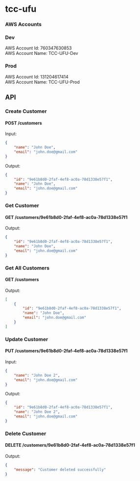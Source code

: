 # tcc-ufu

### AWS Accounts

### Dev

AWS Account Id: 760347630853 \
AWS Account Name: TCC-UFU-Dev

### Prod

AWS Account Id: 131204617414 \
AWS Account Name: TCC-UFU-Prod

## API

### Create Customer

#### POST /customers

Input:

```json
{
    "name": "John Doe",
    "email": "john.doe@gmail.com"
}
```

Output:

```json
{
    "id": "9e61b8d0-2faf-4ef8-ac0a-78d1338e57f1",
    "name": "John Doe",
    "email": "john.doe@gmail.com"
}
```

### Get Customer

#### GET /customers/9e61b8d0-2faf-4ef8-ac0a-78d1338e57f1

Output:

```json
{
    "id": "9e61b8d0-2faf-4ef8-ac0a-78d1338e57f1",
    "name": "John Doe",
    "email": "john.doe@gmail.com"
}
```

### Get All Customers

#### GET /customers

Output:

```json
[
    {
        "id": "9e61b8d0-2faf-4ef8-ac0a-78d1338e57f1",
        "name": "John Doe",
        "email": "john.doe@gmail.com"
    }
]
```

### Update Customer

#### PUT /customers/9e61b8d0-2faf-4ef8-ac0a-78d1338e57f1

Input:

```json
{
    "name": "John Doe 2",
    "email": "john.doe@gmail.com"
}
```

Output:

```json
{
    "id": "9e61b8d0-2faf-4ef8-ac0a-78d1338e57f1",
    "name": "John Doe 2",
    "email": "john.doe@gmail.com"
}
```

### Delete Customer

#### DELETE /customers/9e61b8d0-2faf-4ef8-ac0a-78d1338e57f1

Output:

```json
{
    "message": "Customer deleted successfully"
}
```
